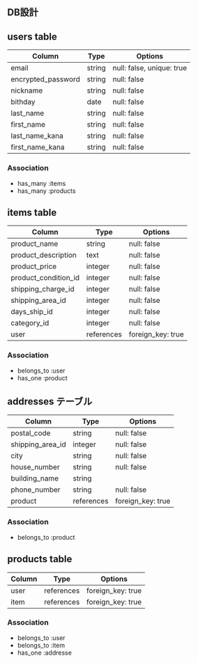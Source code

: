 ## DB設計

## users table

| Column             | Type                | Options                    |
|--------------------|---------------------|----------------------------|
| email              | string              | null: false, unique: true  |
| encrypted_password | string              | null: false                |
| nickname           | string              | null: false                |
| bithday            | date                | null: false                |
| last_name          | string              | null: false                |
| first_name         | string              | null: false                |
| last_name_kana     | string              | null: false                |
| first_name_kana    | string              | null: false                |


### Association

* has_many :items
* has_many :products

## items table

| Column                              | Type       | Options           |
|-------------------------------------|------------|-------------------|
| product_name                        | string     | null: false       |
| product_description                 | text       | null: false       |
| product_price                       | integer    | null: false       |
| product_condition_id                | integer    | null: false       |
| shipping_charge_id                  | integer    | null: false       |
| shipping_area_id                    | integer    | null: false       |
| days_ship_id                        | integer    | null: false       |
| category_id                         | integer    | null: false       |
| user                                | references | foreign_key: true |

### Association

- belongs_to :user
- has_one :product

## addresses テーブル

| Column              | Type       | Options                        |
| ------------------- | ---------- | ------------------------------ |
| postal_code         | string     | null: false                    |
| shipping_area_id    | integer    | null: false                    |
| city                | string     | null: false                    |
| house_number        | string     | null: false                    |
| building_name       | string     |                                |
| phone_number        | string     | null: false                    |
| product             | references | foreign_key: true              |

### Association

- belongs_to :product

## products table

| Column        | Type       | Options                        |
| ------------- | ---------- | ------------------------------ |
| user          | references | foreign_key: true              |
| item          | references | foreign_key: true              |

### Association

- belongs_to :user
- belongs_to :item
- has_one :addresse


